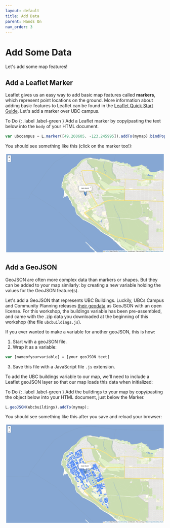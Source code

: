 ```yaml
---
layout: default
title: Add Data
parent: Hands On
nav_order: 3
---
```


# Add Some Data
Let's add some map features!

## Add a Leaflet Marker
Leaflet gives us an easy way to add basic map features called **markers**, which represent point locations on the ground. More information about adding basic features to Leaflet can be found in the [Leaflet Quick Start Guide](https://leafletjs.com/examples/quick-start/). Let's add a marker over UBC campus.    

To Do
{: .label .label-green }
Add a Leaflet marker by copy/pasting the text below into the <code>body</code> of your HTML document.


```js
var ubccampus = L.marker([49.260605, -123.245995]).addTo(mymap).bindPopup("Hello World!");
```    
You should see something like this (click on the marker too!):    

![Map loads over the center of UBC with a marker!](map05.png "Map loads over the center of UBC with a marker!")


## Add a GeoJSON
GeoJSON are often more complex data than markers or shapes. But they can be added to your map similarly: by creating a new variable holding the values for the GeoJSON feature(s).    

Let's add a GeoJSON that represents UBC Buildings. Luckily, UBCs Campus and Community Planning releases [their geodata](https://github.com/UBCGeodata) as GeoJSON with an open license. For this workshop, the buildings variable has been pre-assembled, and came with the .zip data you downloaded at the beginning of this workshop (the file <code>ubcbuildings.js</code>).

If you ever wanted to make a variable for another geoJSON, this is how:
1. Start with a geoJSON file.
2. Wrap it as a variable:
```js
var [nameofyourvariable] = [your geoJSON text]
```
3. Save this file with a JavaScript file <code>.js</code> extension.

To add the UBC buildings variable to our map, we'll need to include a Leaflet geoJSON layer so that our map loads this data when initialized:    


To Do
{: .label .label-green }
Add the buildings to your map by copy/pasting the object below into your HTML document, just below the Marker.   


```js
L.geoJSON(ubcbuildings).addTo(mymap);
```    

You should see something like this after you save and reload your browser:    


![Map loads over the center of UBC with a marker, and a data layer!](map04.png "Map loads over the center of UBC with a marker, and a data layer!")
